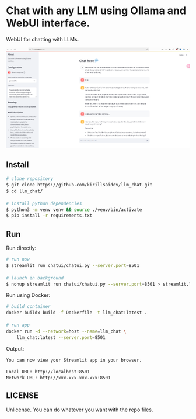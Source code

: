 # Chat with any LLM using Ollama and WebUI interface.
WebUI for chatting with LLMs.

<img src="imgs/screenshot.png" width="720">

## Install
```sh
# clone repository
$ git clone https://github.com/kirillsaidov/llm_chat.git
$ cd llm_chat/

# install python dependencies
$ python3 -m venv venv && source ./venv/bin/activate
$ pip install -r requirements.txt
```

## Run
Run directly:
```sh
# run now
$ streamlit run chatui/chatui.py --server.port=8501

# launch in background
$ nohup streamlit run chatui/chatui.py --server.port=8501 > streamlit.log 2>&1 &
```

Run using Docker:
```sh
# build container
docker buildx build -f Dockerfile -t llm_chat:latest .

# run app
docker run -d --network=host --name=llm_chat \
    llm_chat:latest --server.port=8501
```

Output:
```
You can now view your Streamlit app in your browser.

Local URL: http://localhost:8501
Network URL: http://xxx.xxx.xxx.xxx:8501
```

## LICENSE
Unlicense. You can do whatever you want with the repo files.


